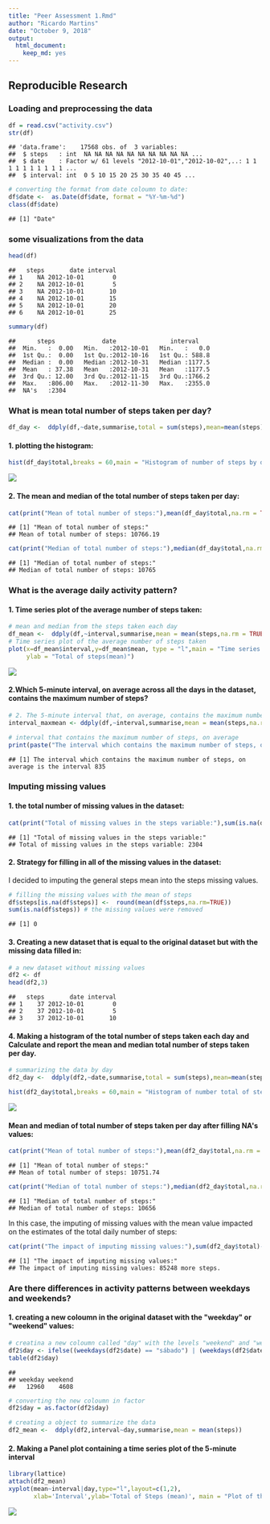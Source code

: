 ```yaml
---
title: "Peer Assessment 1.Rmd"
author: "Ricardo Martins"
date: "October 9, 2018"
output: 
  html_document: 
    keep_md: yes
---
```




## Reproducible Research

### Loading and preprocessing the data

```r
df = read.csv("activity.csv")
str(df)
```

```
## 'data.frame':	17568 obs. of  3 variables:
##  $ steps   : int  NA NA NA NA NA NA NA NA NA NA ...
##  $ date    : Factor w/ 61 levels "2012-10-01","2012-10-02",..: 1 1 1 1 1 1 1 1 1 1 ...
##  $ interval: int  0 5 10 15 20 25 30 35 40 45 ...
```

```r
# converting the format from date coloumn to date:
df$date <-  as.Date(df$date, format = "%Y-%m-%d")
class(df$date)
```

```
## [1] "Date"
```
### some visualizations from the data


```r
head(df)
```

```
##   steps       date interval
## 1    NA 2012-10-01        0
## 2    NA 2012-10-01        5
## 3    NA 2012-10-01       10
## 4    NA 2012-10-01       15
## 5    NA 2012-10-01       20
## 6    NA 2012-10-01       25
```

```r
summary(df)
```

```
##      steps             date               interval     
##  Min.   :  0.00   Min.   :2012-10-01   Min.   :   0.0  
##  1st Qu.:  0.00   1st Qu.:2012-10-16   1st Qu.: 588.8  
##  Median :  0.00   Median :2012-10-31   Median :1177.5  
##  Mean   : 37.38   Mean   :2012-10-31   Mean   :1177.5  
##  3rd Qu.: 12.00   3rd Qu.:2012-11-15   3rd Qu.:1766.2  
##  Max.   :806.00   Max.   :2012-11-30   Max.   :2355.0  
##  NA's   :2304
```
### What is mean total number of steps taken per day?

```r
df_day <-  ddply(df,~date,summarise,total = sum(steps),mean=mean(steps))
```
#### 1. plotting the histogram:

```r
hist(df_day$total,breaks = 60,main = "Histogram of number of steps by day",xlab = "Number of Steps",col = "cyan")
```

![](PA1_template_files/figure-html/unnamed-chunk-4-1.png)<!-- -->

#### 2. The mean and median of the total number of steps taken per day:

```r
cat(print("Mean of total number of steps:"),mean(df_day$total,na.rm = TRUE))
```

```
## [1] "Mean of total number of steps:"
## Mean of total number of steps: 10766.19
```

```r
cat(print("Median of total number of steps:"),median(df_day$total,na.rm = TRUE))
```

```
## [1] "Median of total number of steps:"
## Median of total number of steps: 10765
```

### What is the average daily activity pattern?
#### 1. Time series plot of the average number of steps taken:

```r
# mean and median from the steps taken each day
df_mean <-  ddply(df,~interval,summarise,mean = mean(steps,na.rm = TRUE))
# Time series plot of the average number of steps taken
plot(x=df_mean$interval,y=df_mean$mean, type = "l",main = "Time series plot",xlab = "Intervals",
     ylab = "Total of steps(mean)")
```

![](PA1_template_files/figure-html/unnamed-chunk-6-1.png)<!-- -->

#### 2.Which 5-minute interval, on average across all the days in the dataset, contains the maximum number of steps?

```r
# 2. The 5-minute interval that, on average, contains the maximum number of steps
interval_maxmean <- ddply(df,~interval,summarise,mean = mean(steps,na.rm = TRUE))%>%filter(mean==max(mean))

# interval that contains the maximum number of steps, on average
print(paste("The interval which contains the maximum number of steps, on average is the interval",interval_maxmean$interval),quote = FALSE)
```

```
## [1] The interval which contains the maximum number of steps, on average is the interval 835
```

### Imputing missing values
#### 1. the total number of missing values in the dataset:

```r
cat(print("Total of missing values in the steps variable:"),sum(is.na(df$steps)))
```

```
## [1] "Total of missing values in the steps variable:"
## Total of missing values in the steps variable: 2304
```

#### 2. Strategy for filling in all of the missing values in the dataset:

I decided to imputing the general steps mean into the steps missing values.


```r
# filling the missing values with the mean of steps
df$steps[is.na(df$steps)] <-  round(mean(df$steps,na.rm=TRUE))   
sum(is.na(df$steps)) # the missing values were removed
```

```
## [1] 0
```

#### 3. Creating a new dataset that is equal to the original dataset but with the missing data filled in:

```r
# a new dataset without missing values
df2 <- df
head(df2,3)
```

```
##   steps       date interval
## 1    37 2012-10-01        0
## 2    37 2012-10-01        5
## 3    37 2012-10-01       10
```

#### 4. Making a histogram of the total number of steps taken each day and Calculate and report the mean and median total number of steps taken per day. 

```r
# summarizing the data by day
df2_day <-  ddply(df2,~date,summarise,total = sum(steps),mean=mean(steps))

hist(df2_day$total,breaks = 60,main = "Histogram of number total of steps by day",xlab = "Number of Steps",col = "magenta")
```

![](PA1_template_files/figure-html/unnamed-chunk-11-1.png)<!-- -->

#### Mean and median of total number of steps taken per day after filling NA's values:


```r
cat(print("Mean of total number of steps:"),mean(df2_day$total,na.rm = TRUE))
```

```
## [1] "Mean of total number of steps:"
## Mean of total number of steps: 10751.74
```

```r
cat(print("Median of total number of steps:"),median(df2_day$total,na.rm = TRUE))
```

```
## [1] "Median of total number of steps:"
## Median of total number of steps: 10656
```

In this case, the imputing of missing values with the mean value impacted on the estimates of the total daily number of steps:

```r
cat(print("The impact of imputing missing values:"),sum(df2_day$total)-sum(df_day$total,na.rm = TRUE), "more steps.")
```

```
## [1] "The impact of imputing missing values:"
## The impact of imputing missing values: 85248 more steps.
```

### Are there differences in activity patterns between weekdays and weekends?
#### 1. creating a new coloumn in the original dataset with the "weekday" or "weekend" values:


```r
# creatina a new coloumn called "day" with the levels "weekend" and "weekday".  
df2$day <- ifelse((weekdays(df2$date) == "sábado") | (weekdays(df2$date) == "domingo"),"weekend","weekday")
table(df2$day)
```

```
## 
## weekday weekend 
##   12960    4608
```

```r
# converting the new coloumn in factor 
df2$day = as.factor(df2$day)
```


```r
# creating a object to summarize the data
df2_mean <-  ddply(df2,interval~day,summarise,mean = mean(steps))
```

#### 2. Making a Panel plot containing a time series plot of the 5-minute interval

```r
library(lattice)
attach(df2_mean)
xyplot(mean~interval|day,type="l",layout=c(1,2),
       xlab='Interval',ylab='Total of Steps (mean)', main = "Plot of the mean total of steps")
```

![](PA1_template_files/figure-html/unnamed-chunk-16-1.png)<!-- -->


